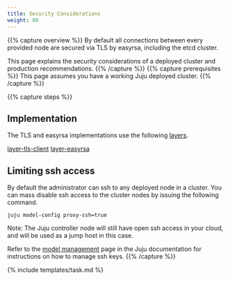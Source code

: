 ```yaml
---
title: Security Considerations
weight: 90
---
```


{{% capture overview %}}
By default all connections between every provided node are secured via TLS by easyrsa, including the etcd cluster.

This page explains the security considerations of a deployed cluster and production recommendations.
{{% /capture %}}
{{% capture prerequisites %}}
This page assumes you have a working Juju deployed cluster.
{{% /capture %}}


{{% capture steps %}}
## Implementation

The TLS and easyrsa implementations use the following [layers](https://jujucharms.com/docs/2.2/developer-layers).

[layer-tls-client](https://github.com/juju-solutions/layer-tls-client)
[layer-easyrsa](https://github.com/juju-solutions/layer-easyrsa)


## Limiting ssh access

By default the administrator can ssh to any deployed node in a cluster. You can mass disable ssh access to the cluster nodes by issuing the following command.

    juju model-config proxy-ssh=true

Note: The Juju controller node will still have open ssh access in your cloud, and will be used as a jump host in this case.

Refer to the [model management](https://jujucharms.com/docs/2.2/models) page in the Juju documentation for instructions on how to manage ssh keys.
{{% /capture %}}

{% include templates/task.md %}
